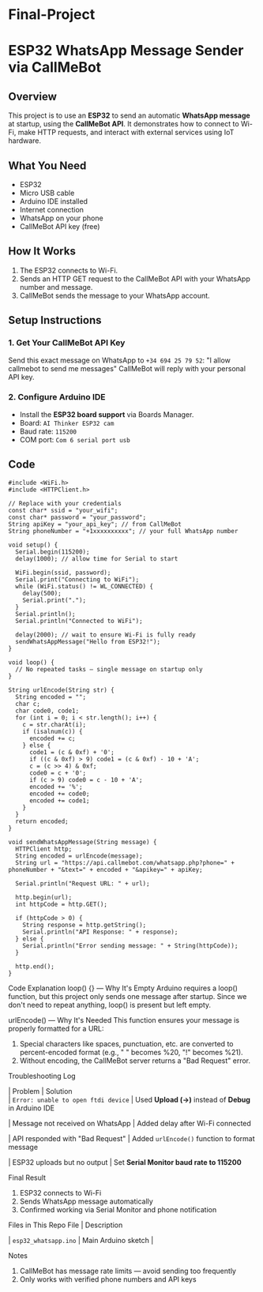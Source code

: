 # Final-Project
# ESP32 WhatsApp Message Sender via CallMeBot


## Overview
This project is to use an **ESP32** to send an automatic **WhatsApp message** at startup, using the **CallMeBot API**. It demonstrates how to connect to Wi-Fi, make HTTP requests, and interact with external services using IoT hardware.



## What You Need

- ESP32 
- Micro USB cable
- Arduino IDE installed
- Internet connection
- WhatsApp on your phone
- CallMeBot API key (free)



## How It Works

1. The ESP32 connects to Wi-Fi.
2. Sends an HTTP GET request to the CallMeBot API with your WhatsApp number and message.
3. CallMeBot sends the message to your WhatsApp account.



## Setup Instructions

### 1. Get Your CallMeBot API Key
Send this exact message on WhatsApp to `+34 694 25 79 52`:
"I allow callmebot to send me messages"
CallMeBot will reply with your personal API key.



### 2. Configure Arduino IDE
- Install the **ESP32 board support** via Boards Manager.
- Board: `AI Thinker ESP32 cam `
- Baud rate: `115200`
- COM port: `Com 6 serial port usb`



## Code

```
#include <WiFi.h>
#include <HTTPClient.h>

// Replace with your credentials
const char* ssid = "your_wifi";
const char* password = "your_password";
String apiKey = "your_api_key"; // from CallMeBot
String phoneNumber = "+1xxxxxxxxxx"; // your full WhatsApp number

void setup() {
  Serial.begin(115200);
  delay(1000); // allow time for Serial to start

  WiFi.begin(ssid, password);
  Serial.print("Connecting to WiFi");
  while (WiFi.status() != WL_CONNECTED) {
    delay(500);
    Serial.print(".");
  }
  Serial.println();
  Serial.println("Connected to WiFi");

  delay(2000); // wait to ensure Wi-Fi is fully ready
  sendWhatsAppMessage("Hello from ESP32!");
}

void loop() {
  // No repeated tasks — single message on startup only
}

String urlEncode(String str) {
  String encoded = "";
  char c;
  char code0, code1;
  for (int i = 0; i < str.length(); i++) {
    c = str.charAt(i);
    if (isalnum(c)) {
      encoded += c;
    } else {
      code1 = (c & 0xf) + '0';
      if ((c & 0xf) > 9) code1 = (c & 0xf) - 10 + 'A';
      c = (c >> 4) & 0xf;
      code0 = c + '0';
      if (c > 9) code0 = c - 10 + 'A';
      encoded += '%';
      encoded += code0;
      encoded += code1;
    }
  }
  return encoded;
}

void sendWhatsAppMessage(String message) {
  HTTPClient http;
  String encoded = urlEncode(message);
  String url = "https://api.callmebot.com/whatsapp.php?phone=" + phoneNumber + "&text=" + encoded + "&apikey=" + apiKey;

  Serial.println("Request URL: " + url);

  http.begin(url);
  int httpCode = http.GET();

  if (httpCode > 0) {
    String response = http.getString();
    Serial.println("API Response: " + response);
  } else {
    Serial.println("Error sending message: " + String(httpCode));
  }

  http.end();
}
```

Code Explanation
loop() {} — Why It's Empty
Arduino requires a loop() function, but this project only sends one message after startup. Since we don't need to repeat anything, loop() is present but left empty.

urlEncode() — Why It's Needed
This function ensures your message is properly formatted for a URL:
1. Special characters like spaces, punctuation, etc. are converted to percent-encoded format (e.g., " " becomes %20, "!" becomes %21).
2. Without encoding, the CallMeBot server returns a "Bad Request" error.


Troubleshooting Log

| Problem                             | Solution                                              
| `Error: unable to open ftdi device` | Used **Upload (→)** instead of **Debug** in Arduino IDE 

| Message not received on WhatsApp    | Added delay after Wi-Fi connected                       

| API responded with "Bad Request"    | Added `urlEncode()` function to format message               

| ESP32 uploads but no output         | Set **Serial Monitor baud rate to 115200**                   


Final Result
1. ESP32 connects to Wi-Fi
2. Sends WhatsApp message automatically
3. Confirmed working via Serial Monitor and phone notification


Files in This Repo
File                   | Description                 

| `esp32_whatsapp.ino` | Main Arduino sketch         |




Notes
1. CallMeBot has message rate limits — avoid sending too frequently
2. Only works with verified phone numbers and API keys











